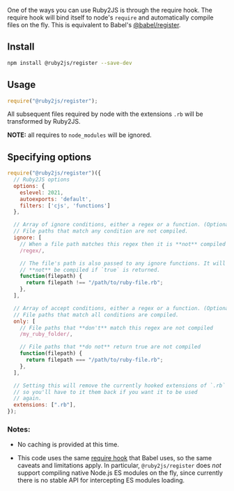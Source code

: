 One of the ways you can use Ruby2JS is through the require hook. The require
hook will bind itself to node's `require` and automatically compile files on
the fly. This is equivalent to Babel's
[@babel/register](https://babeljs.io/docs/en/babel-register).

## Install

```sh
npm install @ruby2js/register --save-dev
```

## Usage

```js
require("@ruby2js/register");
```

All subsequent files required by node with the extensions `.rb`
will be transformed by Ruby2JS.

**NOTE:** all requires to `node_modules` will be ignored.

## Specifying options

```javascript
require("@ruby2js/register")({
  // Ruby2JS options
  options: {
    eslevel: 2021,
    autoexports: 'default',
    filters: ['cjs', 'functions']
  },

  // Array of ignore conditions, either a regex or a function. (Optional)
  // File paths that match any condition are not compiled.
  ignore: [
    // When a file path matches this regex then it is **not** compiled
    /regex/,

    // The file's path is also passed to any ignore functions. It will
    // **not** be compiled if `true` is returned.
    function(filepath) {
      return filepath !== "/path/to/ruby-file.rb";
    },
  ],

  // Array of accept conditions, either a regex or a function. (Optional)
  // File paths that match all conditions are compiled.
  only: [
    // File paths that **don't** match this regex are not compiled
    /my_ruby_folder/,

    // File paths that **do not** return true are not compiled
    function(filepath) {
      return filepath === "/path/to/ruby-file.rb";
    },
  ],

  // Setting this will remove the currently hooked extensions of `.rb`
  // so you'll have to it them back if you want it to be used
  // again.
  extensions: [".rb"],
});
```

### Notes:

 * No caching is provided at this time.

 * This code uses the same [require hook](https://github.com/ariporad/pirates#readme)
   that Babel uses, so the same caveats and limitations apply.  In particular,
   `@ruby2js/register` does _not_ support compiling native Node.js ES modules
   on the fly, since currently there is no stable API for intercepting ES
   modules loading.

